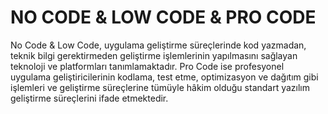 # NO CODE & LOW CODE & PRO CODE  
No Code & Low Code, uygulama geliştirme süreçlerinde kod yazmadan, teknik bilgi gerektirmeden geliştirme işlemlerinin yapılmasını sağlayan teknoloji ve platformları tanımlamaktadır. Pro Code ise profesyonel uygulama geliştiricilerinin kodlama, test etme, optimizasyon ve dağıtım gibi işlemleri ve geliştirme süreçlerine tümüyle hâkim olduğu standart yazılım geliştirme süreçlerini ifade etmektedir. 
